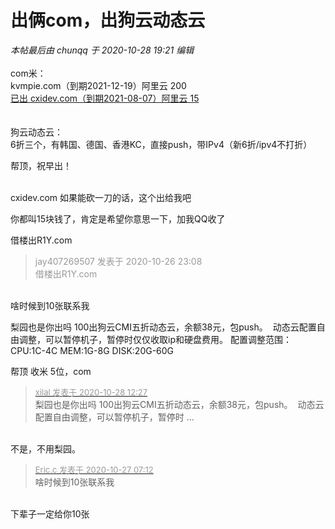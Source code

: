 # 出俩com，出狗云动态云


<i class="pstatus"> 本帖最后由 chunqq 于 2020-10-28 19:21 编辑 </i><br />
<br />
com米：<br />
kvmpie.com（到期2021-12-19）阿里云 200<br />
<u>已出 cxidev.com（到期2021-08-07）阿里云 15</u><br />
<br />
<br />
狗云动态云：<br />
6折三个，有韩国、德国、香港KC，直接push，带IPv4（新6折/ipv4不打折）

帮顶，祝早出！<br />
<br />
<img src="static/image/smiley/default/lol.gif" smilieid="12" border="0" alt="" /><img src="static/image/smiley/default/lol.gif" smilieid="12" border="0" alt="" /><img src="static/image/smiley/default/lol.gif" smilieid="12" border="0" alt="" />

cxidev.com 如果能砍一刀的话，这个出给我吧

你都叫15块钱了，肯定是希望你意思一下，加我QQ收了

<img src="static/image/smiley/default/lol.gif" smilieid="12" border="0" alt="" />借楼出R1Y.com

<div class="quote"><blockquote><font color="#999999">jay407269507 发表于 2020-10-26 23:08</font><br />
<font color="#999999">借楼出R1Y.com</font></blockquote></div><br />
啥时候到10张联系我

梨园也是你出吗 100出狗云CMI五折动态云，余额38元，包push。&nbsp;&nbsp;动态云配置自由调整，可以暂停机子，暂停时仅仅收取ip和硬盘费用。 配置调整范围：CPU:1C-4C MEM:1G-8G DISK:20G-60G

帮顶 收米 5位，com

<div class="quote"><blockquote><font size="2"><a href="https://www.hostloc.com/forum.php?mod=redirect&amp;goto=findpost&amp;pid=9363413&amp;ptid=758761" target="_blank"><font color="#999999">xilal 发表于 2020-10-28 12:27</font></a></font><br />
梨园也是你出吗 100出狗云CMI五折动态云，余额38元，包push。&nbsp;&nbsp;动态云配置自由调整，可以暂停机子，暂停时 ...</blockquote></div><br />
不是，不用梨园。

<div class="quote"><blockquote><font size="2"><a href="https://www.hostloc.com/forum.php?mod=redirect&amp;goto=findpost&amp;pid=9357102&amp;ptid=758761" target="_blank"><font color="#999999">Eric.c 发表于 2020-10-27 07:12</font></a></font><br />
啥时候到10张联系我</blockquote></div><br />
下辈子一定给你10张
